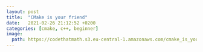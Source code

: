 ```yaml
---
layout: post
title:  "CMake is your friend"
date:   2021-02-26 21:12:52 +0200
categories: [cmake, c++, beginner]
image:
  path: https://codethatmath.s3.eu-central-1.amazonaws.com/cmake_is_your_friend3.svg
---
```



